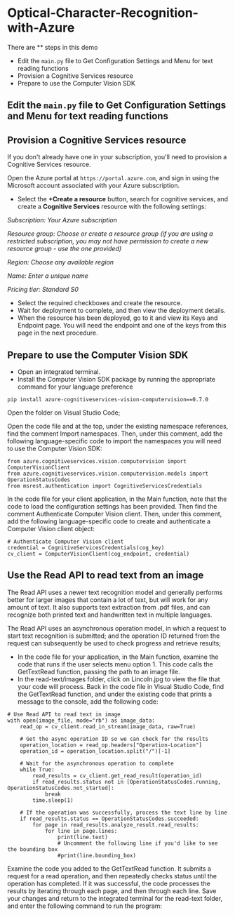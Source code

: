 # Optical-Character-Recognition-with-Azure

There are ** steps in this demo 

- Edit the `main.py` file to Get Configuration Settings and Menu for text reading functions
- Provision a Cognitive Services resource
- Prepare to use the Computer Vision SDK


## Edit the `main.py` file to Get Configuration Settings and Menu for text reading functions

## Provision a Cognitive Services resource

If you don't already have one in your subscription, you'll need to provision a Cognitive Services resource.

Open the Azure portal at `https://portal.azure.com`, and sign in using the Microsoft account associated with your Azure subscription.

- Select the **+Create a resource** button, search for cognitive services, and create a **Cognitive Services** resource with the following settings:

*Subscription: Your Azure subscription*

*Resource group: Choose or create a resource group (if you are using a restricted subscription, you may not have permission to create a new resource group - use the one provided)*

*Region: Choose any available region*

*Name: Enter a unique name*

*Pricing tier: Standard S0*

- Select the required checkboxes and create the resource.
- Wait for deployment to complete, and then view the deployment details.
- When the resource has been deployed, go to it and view its Keys and Endpoint page. You will need the endpoint and one of the keys from this page in the next procedure.


## Prepare to use the Computer Vision SDK
- Open an integrated terminal. 
- Install the Computer Vision SDK package by running the appropriate command for your language preference
```
pip install azure-cognitiveservices-vision-computervision==0.7.0
```

Open the folder on Visual Studio Code;

Open the code file and at the top, under the existing namespace references, find the comment Import namespaces. Then, under this comment, add the following language-specific code to import the namespaces you will need to use the Computer Vision SDK:

```
from azure.cognitiveservices.vision.computervision import ComputerVisionClient
from azure.cognitiveservices.vision.computervision.models import OperationStatusCodes
from msrest.authentication import CognitiveServicesCredentials
```

In the code file for your client application, in the Main function, note that the code to load the configuration settings has been provided. Then find the comment Authenticate Computer Vision client. Then, under this comment, add the following language-specific code to create and authenticate a Computer Vision client object:
```
# Authenticate Computer Vision client
credential = CognitiveServicesCredentials(cog_key) 
cv_client = ComputerVisionClient(cog_endpoint, credential)
```
## Use the Read API to read text from an image

The Read API uses a newer text recognition model and generally performs better for larger images that contain a lot of text, but will work for any amount of text. It also supports text extraction from .pdf files, and can recognize both printed text and handwritten text in multiple languages.

The Read API uses an asynchronous operation model, in which a request to start text recognition is submitted; and the operation ID returned from the request can subsequently be used to check progress and retrieve results;

- In the code file for your application, in the Main function, examine the code that runs if the user selects menu option 1. This code calls the GetTextRead function, passing the path to an image file.
- In the read-text/images folder, click on Lincoln.jpg to view the file that your code will process.
Back in the code file in Visual Studio Code, find the GetTextRead function, and under the existing code that prints a message to the console, add the following code:

```
# Use Read API to read text in image
with open(image_file, mode="rb") as image_data:
    read_op = cv_client.read_in_stream(image_data, raw=True)

    # Get the async operation ID so we can check for the results
    operation_location = read_op.headers["Operation-Location"]
    operation_id = operation_location.split("/")[-1]

    # Wait for the asynchronous operation to complete
    while True:
        read_results = cv_client.get_read_result(operation_id)
        if read_results.status not in [OperationStatusCodes.running, OperationStatusCodes.not_started]:
            break
        time.sleep(1)

    # If the operation was successfully, process the text line by line
    if read_results.status == OperationStatusCodes.succeeded:
        for page in read_results.analyze_result.read_results:
            for line in page.lines:
                print(line.text)
                # Uncomment the following line if you'd like to see the bounding box 
                #print(line.bounding_box)
```

Examine the code you added to the GetTextRead function. It submits a request for a read operation, and then repeatedly checks status until the operation has completed. If it was successful, the code processes the results by iterating through each page, and then through each line.
Save your changes and return to the integrated terminal for the read-text folder, and enter the following command to run the program:
